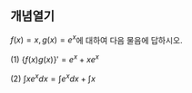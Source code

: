 ## 개념열기

$f(x)=x, g(x)=e^x$에 대하여 다음 물음에 답하시오.

(1) $\lbrace f(x)g(x)\rbrace'=e^x+xe^x$

(2) $\displaystyle\int x e^x dx=\displaystyle\int e^xdx+\displaystyle\int x$